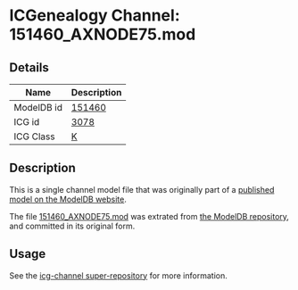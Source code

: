 # ICGenealogy Channel: 151460\_AXNODE75.mod

## Details

Name | Description
---- | -----------
ModelDB id | [151460](http://senselab.med.yale.edu/ModelDB/ShowModel.cshtml?model=151460)
ICG id | [3078](http://icg.neurotheory.ox.ac.uk/channels/1/3078)
ICG Class | [K](http://icg.neurotheory.ox.ac.uk/channels/1)

## Description

This is a single channel model file that was originally part of a [published model on the ModelDB website](http://senselab.med.yale.edu/mModelDB/ShowModel.cshtml?model=151460).

The file [151460\_AXNODE75.mod](151460_AXNODE75.mod) was extrated from [the ModelDB repository](http://senselab.med.yale.edu/ModelDB/ShowModel.cshtml?model=151460), and committed in its original form.

## Usage

See the [icg-channel super-repository](https://github.com/icgenealogy/icg-channels) for more information.